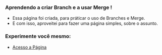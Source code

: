 ### Aprendendo a criar Branch e a usar Merge !

* Essa página foi criada, para práticar o uso de Branches e Merge.
* E com isso, aproveitei para fazer uma página simples, sobre o assunto.

### Experimente você mesmo:

* [Acesso a Página](https://joao3872.github.io/Usando_Branches_e_Merge/)
